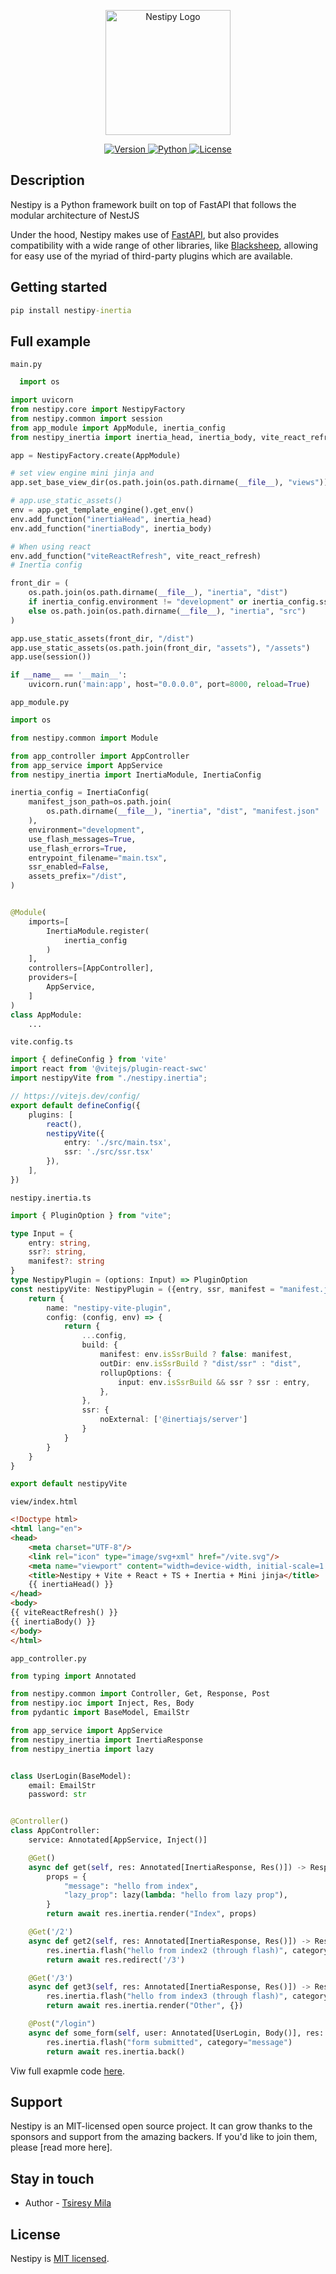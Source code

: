 <p align="center">
  <a target="_blank"><img src="https://raw.githubusercontent.com/nestipy/nestipy/release-v1/nestipy.png" width="200" alt="Nestipy Logo" /></a></p>
<p align="center">
    <a href="https://pypi.org/project/nestipy">
        <img src="https://img.shields.io/pypi/v/nestipy?color=%2334D058&label=pypi%20package" alt="Version">
    </a>
    <a href="https://pypi.org/project/nestipy">
        <img src="https://img.shields.io/pypi/pyversions/nestipy.svg?color=%2334D058" alt="Python">
    </a>
    <a href="https://github.com/tsiresymila1/nestipy/blob/main/LICENSE">
        <img src="https://img.shields.io/github/license/tsiresymila1/nestipy" alt="License">
    </a>
</p>

## Description

<p>Nestipy is a Python framework built on top of FastAPI that follows the modular architecture of NestJS</p>
<p>Under the hood, Nestipy makes use of <a href="https://fastapi.tiangolo.com/" target="_blank">FastAPI</a>, but also provides compatibility with a wide range of other libraries, like <a href="https://fastapi.tiangolo.com/" target="_blank">Blacksheep</a>, allowing for easy use of the myriad of third-party plugins which are available.</p>

## Getting started

```cmd
pip install nestipy-inertia
```
## Full example
`main.py`
```python
  import os

import uvicorn
from nestipy.core import NestipyFactory
from nestipy.common import session
from app_module import AppModule, inertia_config
from nestipy_inertia import inertia_head, inertia_body, vite_react_refresh

app = NestipyFactory.create(AppModule)

# set view engine mini jinja and
app.set_base_view_dir(os.path.join(os.path.dirname(__file__), "views"))

# app.use_static_assets()
env = app.get_template_engine().get_env()
env.add_function("inertiaHead", inertia_head)
env.add_function("inertiaBody", inertia_body)

# When using react
env.add_function("viteReactRefresh", vite_react_refresh)
# Inertia config

front_dir = (
    os.path.join(os.path.dirname(__file__), "inertia", "dist")
    if inertia_config.environment != "development" or inertia_config.ssr_enabled is True
    else os.path.join(os.path.dirname(__file__), "inertia", "src")
)

app.use_static_assets(front_dir, "/dist")
app.use_static_assets(os.path.join(front_dir, "assets"), "/assets")
app.use(session())

if __name__ == '__main__':
    uvicorn.run('main:app', host="0.0.0.0", port=8000, reload=True)


```
`app_module.py`
```python
import os

from nestipy.common import Module

from app_controller import AppController
from app_service import AppService
from nestipy_inertia import InertiaModule, InertiaConfig

inertia_config = InertiaConfig(
    manifest_json_path=os.path.join(
        os.path.dirname(__file__), "inertia", "dist", "manifest.json"
    ),
    environment="development",
    use_flash_messages=True,
    use_flash_errors=True,
    entrypoint_filename="main.tsx",
    ssr_enabled=False,
    assets_prefix="/dist",
)


@Module(
    imports=[
        InertiaModule.register(
            inertia_config
        )
    ],
    controllers=[AppController],
    providers=[
        AppService,
    ]
)
class AppModule:
    ...

```

`vite.config.ts`
```ts
import { defineConfig } from 'vite'
import react from '@vitejs/plugin-react-swc'
import nestipyVite from "./nestipy.inertia";

// https://vitejs.dev/config/
export default defineConfig({
    plugins: [
        react(),
        nestipyVite({
            entry: './src/main.tsx',
            ssr: './src/ssr.tsx'
        }),
    ],
})

```

`nestipy.inertia.ts`
```ts
import { PluginOption } from "vite";

type Input = {
    entry: string,
    ssr?: string,
    manifest?: string
}
type NestipyPlugin = (options: Input) => PluginOption
const nestipyVite: NestipyPlugin = ({entry, ssr, manifest = "manifest.json"}) => {
    return {
        name: "nestipy-vite-plugin",
        config: (config, env) => {
            return {
                ...config,
                build: {
                    manifest: env.isSsrBuild ? false: manifest,
                    outDir: env.isSsrBuild ? "dist/ssr" : "dist",
                    rollupOptions: {
                        input: env.isSsrBuild && ssr ? ssr : entry,
                    },
                },
                ssr: {
                    noExternal: ['@inertiajs/server']
                }
            }
        }
    }
}

export default nestipyVite

```

`view/index.html`
```html
<!Doctype html>
<html lang="en">
<head>
    <meta charset="UTF-8"/>
    <link rel="icon" type="image/svg+xml" href="/vite.svg"/>
    <meta name="viewport" content="width=device-width, initial-scale=1.0"/>
    <title>Nestipy + Vite + React + TS + Inertia + Mini jinja</title>
    {{ inertiaHead() }}
</head>
<body>
{{ viteReactRefresh() }}
{{ inertiaBody() }}
</body>
</html>

```
`app_controller.py`
```python
from typing import Annotated

from nestipy.common import Controller, Get, Response, Post
from nestipy.ioc import Inject, Res, Body
from pydantic import BaseModel, EmailStr

from app_service import AppService
from nestipy_inertia import InertiaResponse
from nestipy_inertia import lazy


class UserLogin(BaseModel):
    email: EmailStr
    password: str


@Controller()
class AppController:
    service: Annotated[AppService, Inject()]

    @Get()
    async def get(self, res: Annotated[InertiaResponse, Res()]) -> Response:
        props = {
            "message": "hello from index",
            "lazy_prop": lazy(lambda: "hello from lazy prop"),
        }
        return await res.inertia.render("Index", props)

    @Get('/2')
    async def get2(self, res: Annotated[InertiaResponse, Res()]) -> Response:
        res.inertia.flash("hello from index2 (through flash)", category="message")
        return await res.redirect('/3')

    @Get('/3')
    async def get3(self, res: Annotated[InertiaResponse, Res()]) -> Response:
        res.inertia.flash("hello from index3 (through flash)", category="message")
        return await res.inertia.render("Other", {})

    @Post("/login")
    async def some_form(self, user: Annotated[UserLogin, Body()], res: Annotated[InertiaResponse, Res()]) -> Response:
        res.inertia.flash("form submitted", category="message")
        return await res.inertia.back()

```
Viw full exapmle code [here](https://github.com/nestipy/inertia/tree/main/example).
## Support

Nestipy is an MIT-licensed open source project. It can grow thanks to the sponsors and support from the amazing backers.
If you'd like to join them, please [read more here].

## Stay in touch

- Author - [Tsiresy Mila](https://tsiresymila.vercel.app)

## License

Nestipy is [MIT licensed](LICENSE).
